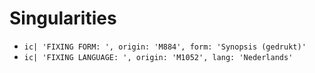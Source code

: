# Singularities
* `ic| 'FIXING FORM: ', origin: 'M884', form: 'Synopsis (gedrukt)'`
* `ic| 'FIXING LANGUAGE: ', origin: 'M1052', lang: 'Nederlands'`
